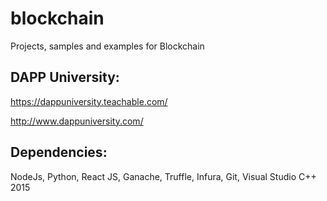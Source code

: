 # blockchain
Projects, samples and examples for Blockchain

DAPP University:
----------------
https://dappuniversity.teachable.com/

http://www.dappuniversity.com/

Dependencies:
-------------
NodeJs, Python, React JS, Ganache, Truffle, Infura, Git, Visual Studio C++ 2015
